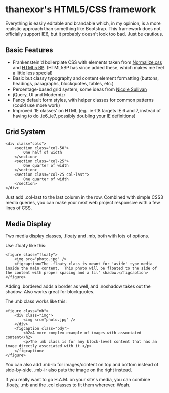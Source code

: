 # thanexor's HTML5/CSS framework

Everything is easily editable and brandable which, in my opinion, is a more realistic approach than something like Bootstrap.  This framework does not officially support IE6, but it probably doesn't look too bad. Just be cautious.

Basic Features
--------------

* Frankenstein'd boilerplate CSS with elements taken from [Normalize.css](https://github.com/necolas/normalize.css) and [HTML5 BP](https://github.com/h5bp/html5-boilerplate).  (HTML5BP has since added these, which makes me feel a little less special)
* Basic but classy typography and content element formatting (buttons, headings, paragraphs, blockquotes, tables, etc.)
* Percentage-based grid system, some ideas from [Nicole Sullivan](www.stubbornella.org/)
* jQuery, UI and Modernizr
* Fancy default form styles, with helper classes for common patterns (could use more work)
* Improved 'IE classes' on HTML (eg. .ie-lt8 targets IE 6 and 7, instead of having to do .ie6,.ie7, possibly doubling your IE definitions)

Grid System
-----------

    <div class="cols">
        <section class="col-50">
            One half of width
        </section>
        <section class="col-25">
            One quarter of width
        </section>
        <section class="col-25 col-last">
            One quarter of width
        </section>
    </div>

Just add .col-last to the last column in the row.  Combined with simple CSS3 media queries, you can make your next web project responsive with a few lines of CSS.

Media Display
-------------

Two media display classes, .floaty and .mb, both with lots of options.

Use .floaty like this:

    <figure class="floaty">
        <img src="photo.jpg" />
        <figcaption>The .floaty class is meant for 'aside' type media inside the main content.  This photo will be floated to the side of the content with proper spacing and a lil' shadow.</figcaption>
    </figure>

Adding .bordered adds a border as well, and .noshadow takes out the shadow.  Also works great for blockquotes.

The .mb class works like this:

    <figure class="mb">
        <div class="img">
            <img src="photo.jpg" />
        </div>
        <figcaption class="bdy">
            <h2>A more complex example of images with associated content</h2>
            <p>The .mb class is for any block-level content that has an image directly associated with it.</p>
        </figcaption>
    </figure>

You can also add .mb-ib for images/content on top and bottom instead of side-by-side.  .mb-ir also puts the image on the right instead.

If you really want to go H.A.M. on your site's media, you can combine .floaty, .mb and the .col classes to fit them wherever.  Woah.